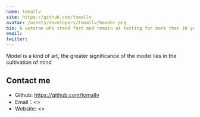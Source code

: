 ```yaml
---
name: tomallv
site: https://github.com/tomallv
avatar: /assets/developers/tomallv/header.png
bio: A veteran who stand fast and remain at testing for more than 10 years
email: 
twitter: 
---
```


Model is a kind of art, the greater significance of the model lies in the cultivation of mind

## Contact me

- Github: <https://github.com/tomallv>
- Email：<>
- Website: <>
  